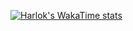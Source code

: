 [![Harlok's WakaTime stats](https://my-language-stats.vercel.app/api/wakatime?username=sajithrw&theme=dark)](https://github.com/anuraghazra/github-readme-stats)
